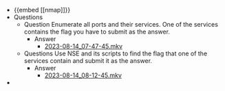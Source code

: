 - {{embed [[nmap]]}}
- Questions
	- Question
	  Enumerate all ports and their services. One of the services contains the flag you have to submit as the answer.
		- Answer
			- [2023-08-14_07-47-45.mkv](../assets/2023-08-14_07-47-45_1692018180101_0.mkv)
	- Questions
	  Use NSE and its scripts to find the flag that one of the services contain and submit it as the answer.
		- Answer
			- [2023-08-14_08-12-45.mkv](../assets/2023-08-14_08-12-45_1692019605813_0.mkv)
-